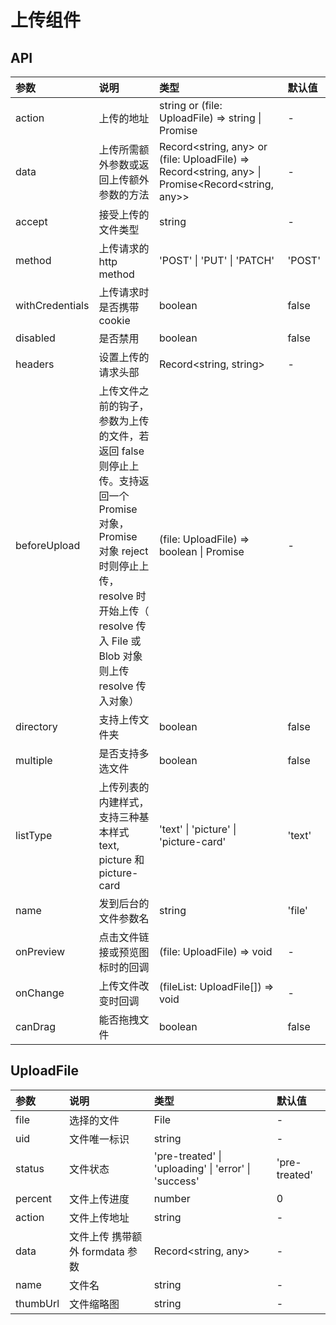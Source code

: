 # 上传组件

## API

| 参数            | 说明                                                                                                                                                                                                     | 类型                                                                                             | 默认值 |
| :-------------- | :------------------------------------------------------------------------------------------------------------------------------------------------------------------------------------------------------- | :----------------------------------------------------------------------------------------------- | :----- |
| action          | 上传的地址                                                                                                                                                                                               | string or (file: UploadFile) => string \| Promise<string>                                        | -      |
| data            | 上传所需额外参数或返回上传额外参数的方法                                                                                                                                                                 | Record<string, any> or (file: UploadFile) => Record<string, any> \| Promise<Record<string, any>> | -      |
| accept          | 接受上传的文件类型                                                                                                                                                                                       | string                                                                                           | -      |
| method          | 上传请求的 http method                                                                                                                                                                                   | 'POST' \| 'PUT' \| 'PATCH'                                                                       | 'POST' |
| withCredentials | 上传请求时是否携带 cookie                                                                                                                                                                                | boolean                                                                                          | false  |
| disabled        | 是否禁用                                                                                                                                                                                                 | boolean                                                                                          | false  |
| headers         | 设置上传的请求头部                                                                                                                                                                                       | Record<string, string>                                                                           | -      |
| beforeUpload    | 上传文件之前的钩子，参数为上传的文件，若返回 false 则停止上传。支持返回一个 Promise 对象，Promise 对象 reject 时则停止上传，resolve 时开始上传（ resolve 传入 File 或 Blob 对象则上传 resolve 传入对象） | (file: UploadFile) => boolean \| Promise<UploadFile>                                             | -      |
| directory       | 支持上传文件夹                                                                                                                                                                                           | boolean                                                                                          | false  |
| multiple        | 是否支持多选文件                                                                                                                                                                                         | boolean                                                                                          | false  |
| listType        | 上传列表的内建样式，支持三种基本样式 text, picture 和 picture-card                                                                                                                                       | 'text' \| 'picture' \| 'picture-card'                                                            | 'text' |
| name            | 发到后台的文件参数名                                                                                                                                                                                     | string                                                                                           | 'file' |
| onPreview       | 点击文件链接或预览图标时的回调                                                                                                                                                                           | (file: UploadFile) => void                                                                       | -      |
| onChange        | 上传文件改变时回调                                                                                                                                                                                       | (fileList: UploadFile[]) => void                                                                 | -      |
| canDrag         | 能否拖拽文件                                                                                                                                                                                             | boolean                                                                                          | false  |

## UploadFile

| 参数     | 说明                            | 类型                                                 | 默认值        |
| :------- | :------------------------------ | :--------------------------------------------------- | :------------ |
| file     | 选择的文件                      | File                                                 | -             |
| uid      | 文件唯一标识                    | string                                               | -             |
| status   | 文件状态                        | 'pre-treated' \| 'uploading' \| 'error' \| 'success' | 'pre-treated' |
| percent  | 文件上传进度                    | number                                               | 0             |
| action   | 文件上传地址                    | string                                               | -             |
| data     | 文件上传 携带额外 formdata 参数 | Record<string, any>                                  | -             |
| name     | 文件名                          | string                                               | -             |
| thumbUrl | 文件缩略图                      | string                                               | -             |
